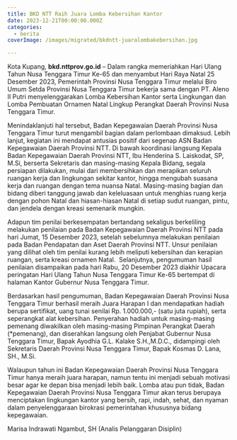 ```yaml
---
title: BKD NTT Raih Juara Lomba Kebersihan Kantor
date: 2023-12-21T00:00:00.000Z
categories:
  - berita
coverImage: /images/migrated/bkdntt-juaralombakebersihan.jpg

---
```


Kota Kupang, **bkd.nttprov.go.id** – Dalam rangka memeriahkan Hari Ulang Tahun Nusa Tenggara Timur Ke-65 dan menyambut Hari Raya Natal 25 Desember 2023, Pemerintah Provinsi Nusa Tenggara Timur melalui Biro Umum Setda Provinsi Nusa Tenggara Timur bekerja sama dengan PT. Aleno II Putri menyelenggarakan Lomba Kebersihan Kantor serta Lingkungan dan Lomba Pembuatan Ornamen Natal Lingkup Perangkat Daerah Provinsi Nusa Tenggara Timur.

Menindaklanjuti hal tersebut, Badan Kepegawaian Daerah Provinsi Nusa Tenggara Timur turut mengambil bagian dalam perlombaan dimaksud. Lebih lanjut, kegiatan ini mendapat antusias positif dari segenap ASN Badan Kepegawaian Daerah Provinsi NTT. Di bawah koordinasi langsung Kepala Badan Kepegawaian Daerah Provinsi NTT, Ibu Henderina S. Laiskodat, SP, M.Si, berserta Sekretaris dan masing-masing Kepala Bidang, segala persiapan dilakukan, mulai dari membersihkan dan merapikan seluruh ruangan kerja dan lingkungan sekitar kantor, hingga mengubah suasana kerja dan ruangan dengan tema nuansa Natal. Masing-masing bagian dan bidang diberi tanggung jawab dan keleluasaan untuk menghias ruang kerja dengan pohon Natal dan hiasan-hiasan Natal di setiap sudut ruangan, pintu, dan jendela dengan kreasi semenarik mungkin.

Adapun tim penilai berkesempatan bertandang sekaligus berkeliling melakukan penilaian pada Badan Kepegawaian Daerah Provinsi NTT pada hari Jumat, 15 Desember 2023, setelah sebelumnya melakukan penilaian pada Badan Pendapatan dan Aset Daerah Provinsi NTT. Unsur penilaian yang dilihat oleh tim penilai kurang lebih meliputi kebersihan dan kerapian ruangan, serta kreasi ornamen Natal.  Selanjutnya, pengumuman hasil penilaian disampaikan pada hari Rabu, 20 Desember 2023 diakhir Upacara peringatan Hari Ulang Tahun Nusa Tenggara Timur Ke-65 bertempat di halaman Kantor Gubernur Nusa Tenggara Timur.

Berdasarkan hasil pengumuman, Badan Kepegawaian Daerah Provinsi Nusa Tenggara Timur berhasil meraih Juara Harapan I dan mendapatkan hadiah berupa sertifikat, uang tunai senilai Rp. 1.000.000,- (satu juta rupiah), serta seperangkat alat kebersihan. Penyerahan hadiah untuk masing-masing pemenang diwakilkan oleh masing-masing Pimpinan Perangkat Daerah (\*pemenang), dan diserahkan langsung oleh Penjabat Gubernur Nusa Tenggara Timur, Bapak Ayodhia G.L. Kalake S.H.,M.D.C., didampingi oleh Sekretaris Daerah Provinsi Nusa Tenggara Timur, Bapak Kosmas D. Lana, SH., M.Si.

Walaupun tahun ini Badan Kepegawaian Daerah Provinsi Nusa Tenggara Timur hanya meraih juara harapan, namun tentu ini menjadi sebuah motivasi besar agar ke depan bisa menjadi lebih baik. Lomba atau pun tidak, Badan Kepegawaian Daerah Provinsi Nusa Tenggara Timur akan terus berupaya menciptakan lingkungan kantor yang bersih, rapi, indah, sehat, dan nyaman dalam penyelenggaraan birokrasi pemerintahan khususnya bidang kepegawaian.

Marisa Indrawati Ngambut, SH (Analis Pelanggaran Disiplin)
